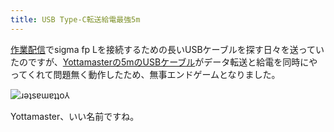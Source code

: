 ```yaml
---
title: USB Type-C転送給電最強5m
---
```

[作業配信](https://www.youtube.com/c/r7kamura)でsigma fp Lを接続するための長いUSBケーブルを探す日々を送っていたのですが、[Yottamasterの5mのUSBケーブル](https://www.amazon.co.jp/dp/B09Y1BY75P)がデータ転送と給電を同時にやってくれて問題無く動作したため、無事エンドゲームとなりました。

![](https://lh4.googleusercontent.com/LE6IWWbiu7VzMxRh3_2XKGVnVxARO8TowtfN7-YsH-JkYUGn1tNHTz_7OWZHY7TdQ53WfcDVUQ1uFkBirg7ppekcSzJZL3SChZ5MK3S_eQSoj2I0Ajo2Tso-lFXxNr8wLitEywuI1U4ZDlEmo3JSoa3IG5PhWkanSevrSot65DbQa3NF-YBIJzs42g "ɹǝʇsɐɯɐʇʇo⅄")

Yottamaster、いい名前ですね。
